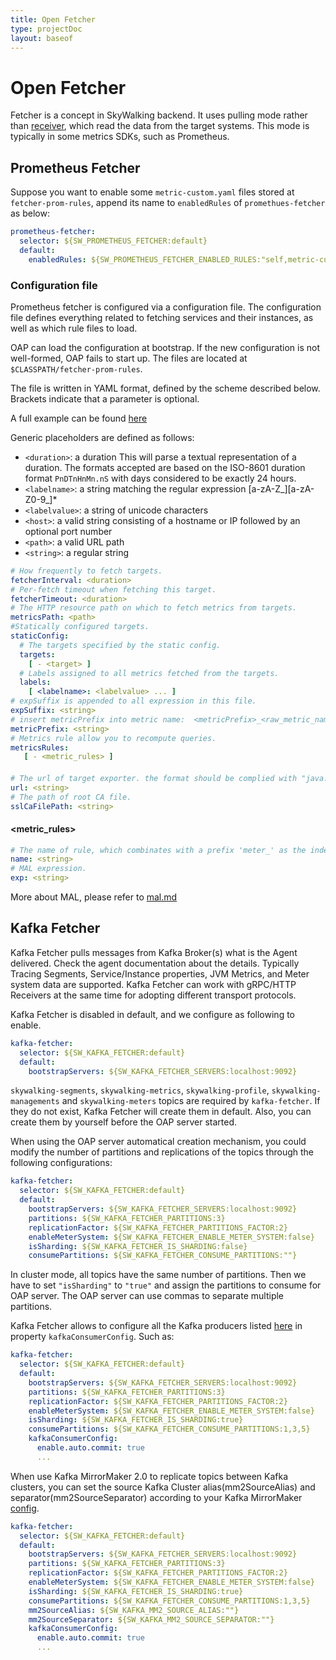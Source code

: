 ```yaml
---
title: Open Fetcher
type: projectDoc
layout: baseof
---
```

# Open Fetcher
Fetcher is a concept in SkyWalking backend. It uses pulling mode rather than [receiver](../backend-receivers), which
read the data from the target systems. This mode is typically in some metrics SDKs, such as Prometheus.

## Prometheus Fetcher
Suppose you want to enable some `metric-custom.yaml` files stored at `fetcher-prom-rules`, append its name to `enabledRules` of 
 `promethues-fetcher` as below:
 
```yaml
prometheus-fetcher:
  selector: ${SW_PROMETHEUS_FETCHER:default}
  default:
    enabledRules: ${SW_PROMETHEUS_FETCHER_ENABLED_RULES:"self,metric-custom"}
```

### Configuration file
Prometheus fetcher is configured via a configuration file. The configuration file defines everything related to fetching
 services and their instances, as well as which rule files to load.

OAP can load the configuration at bootstrap. If the new configuration is not well-formed, OAP fails to start up. The files
are located at `$CLASSPATH/fetcher-prom-rules`.

The file is written in YAML format, defined by the scheme described below. Brackets indicate that a parameter is optional.

A full example can be found [here](../../../../../oap-server/server-bootstrap/src/main/resources/fetcher-prom-rules/self.yaml)

Generic placeholders are defined as follows:

 * `<duration>`: a duration This will parse a textual representation of a duration. The formats accepted are based on
                 the ISO-8601 duration format `PnDTnHnMn.nS` with days considered to be exactly 24 hours.
 * `<labelname>`: a string matching the regular expression \[a-zA-Z_\]\[a-zA-Z0-9_\]*
 * `<labelvalue>`: a string of unicode characters
 * `<host>`: a valid string consisting of a hostname or IP followed by an optional port number
 * `<path>`: a valid URL path
 * `<string>`: a regular string

```yaml
# How frequently to fetch targets.
fetcherInterval: <duration>
# Per-fetch timeout when fetching this target.
fetcherTimeout: <duration>
# The HTTP resource path on which to fetch metrics from targets.
metricsPath: <path>
#Statically configured targets.
staticConfig:
  # The targets specified by the static config.
  targets:
    [ - <target> ]
  # Labels assigned to all metrics fetched from the targets.
  labels:
    [ <labelname>: <labelvalue> ... ]
# expSuffix is appended to all expression in this file.
expSuffix: <string>
# insert metricPrefix into metric name:  <metricPrefix>_<raw_metric_name>
metricPrefix: <string>
# Metrics rule allow you to recompute queries.
metricsRules:
   [ - <metric_rules> ]
```

#### <target>

```yaml
# The url of target exporter. the format should be complied with "java.net.URI"
url: <string>
# The path of root CA file.
sslCaFilePath: <string>
```

#### <metric_rules>

```yaml
# The name of rule, which combinates with a prefix 'meter_' as the index/table name in storage.
name: <string>
# MAL expression.
exp: <string>
```

More about MAL, please refer to [mal.md](../../../concepts-and-designs/mal)

## Kafka Fetcher

Kafka Fetcher pulls messages from Kafka Broker(s) what is the Agent delivered. Check the agent documentation about the details. Typically Tracing Segments, Service/Instance properties, JVM Metrics, and Meter system data are supported.  Kafka Fetcher can work with gRPC/HTTP Receivers at the same time for adopting different transport protocols.

Kafka Fetcher is disabled in default, and we configure as following to enable.

```yaml
kafka-fetcher:
  selector: ${SW_KAFKA_FETCHER:default}
  default:
    bootstrapServers: ${SW_KAFKA_FETCHER_SERVERS:localhost:9092}
```

`skywalking-segments`, `skywalking-metrics`, `skywalking-profile`, `skywalking-managements` and `skywalking-meters` topics are required by `kafka-fetcher`.
If they do not exist, Kafka Fetcher will create them in default. Also, you can create them by yourself before the OAP server started.

When using the OAP server automatical creation mechanism, you could modify the number of partitions and replications of the topics through the following configurations:

```yaml
kafka-fetcher:
  selector: ${SW_KAFKA_FETCHER:default}
  default:
    bootstrapServers: ${SW_KAFKA_FETCHER_SERVERS:localhost:9092}
    partitions: ${SW_KAFKA_FETCHER_PARTITIONS:3}
    replicationFactor: ${SW_KAFKA_FETCHER_PARTITIONS_FACTOR:2}
    enableMeterSystem: ${SW_KAFKA_FETCHER_ENABLE_METER_SYSTEM:false}
    isSharding: ${SW_KAFKA_FETCHER_IS_SHARDING:false}
    consumePartitions: ${SW_KAFKA_FETCHER_CONSUME_PARTITIONS:""}
```

In cluster mode, all topics have the same number of partitions. Then we have to set `"isSharding"` to `"true"` and assign the partitions to consume for OAP server. The OAP server can use commas to separate multiple partitions.

Kafka Fetcher allows to configure all the Kafka producers listed [here](http://kafka.apache.org/24/documentation.html#consumerconfigs) in property `kafkaConsumerConfig`. Such as:
```yaml
kafka-fetcher:
  selector: ${SW_KAFKA_FETCHER:default}
  default:
    bootstrapServers: ${SW_KAFKA_FETCHER_SERVERS:localhost:9092}
    partitions: ${SW_KAFKA_FETCHER_PARTITIONS:3}
    replicationFactor: ${SW_KAFKA_FETCHER_PARTITIONS_FACTOR:2}
    enableMeterSystem: ${SW_KAFKA_FETCHER_ENABLE_METER_SYSTEM:false}
    isSharding: ${SW_KAFKA_FETCHER_IS_SHARDING:true}
    consumePartitions: ${SW_KAFKA_FETCHER_CONSUME_PARTITIONS:1,3,5}
    kafkaConsumerConfig:
      enable.auto.commit: true
      ...
```

When use Kafka MirrorMaker 2.0 to replicate topics between Kafka clusters, you can set the source Kafka Cluster alias(mm2SourceAlias) and separator(mm2SourceSeparator) according to your Kafka MirrorMaker [config](https://github.com/apache/kafka/tree/trunk/connect/mirror#remote-topics).
```yaml
kafka-fetcher:
  selector: ${SW_KAFKA_FETCHER:default}
  default:
    bootstrapServers: ${SW_KAFKA_FETCHER_SERVERS:localhost:9092}
    partitions: ${SW_KAFKA_FETCHER_PARTITIONS:3}
    replicationFactor: ${SW_KAFKA_FETCHER_PARTITIONS_FACTOR:2}
    enableMeterSystem: ${SW_KAFKA_FETCHER_ENABLE_METER_SYSTEM:false}
    isSharding: ${SW_KAFKA_FETCHER_IS_SHARDING:true}
    consumePartitions: ${SW_KAFKA_FETCHER_CONSUME_PARTITIONS:1,3,5}
    mm2SourceAlias: ${SW_KAFKA_MM2_SOURCE_ALIAS:""}
    mm2SourceSeparator: ${SW_KAFKA_MM2_SOURCE_SEPARATOR:""}
    kafkaConsumerConfig:
      enable.auto.commit: true
      ...
```
